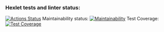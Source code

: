 ### Hexlet tests and linter status:
[![Actions Status](https://github.com/maruseevvlad/java-project-61/actions/workflows/hexlet-check.yml/badge.svg)](https://github.com/maruseevvlad/java-project-61/actions)
Maintainability status:
[![Maintainability](https://api.codeclimate.com/v1/badges/acda4bd5c61b7a4e213d/maintainability)](https://codeclimate.com/github/maruseevvlad/java-project-61/maintainability)
Test Coverage:
[![Test Coverage](https://api.codeclimate.com/v1/badges/acda4bd5c61b7a4e213d/test_coverage)](https://codeclimate.com/github/maruseevvlad/java-project-61/test_coverage)
